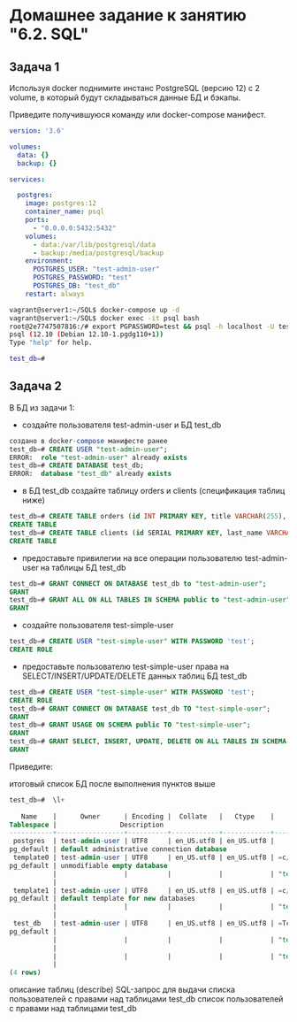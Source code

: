 # Домашнее задание к занятию "6.2. SQL"
## Задача 1
Используя docker поднимите инстанс PostgreSQL (версию 12) c 2 volume, в который будут складываться данные БД и бэкапы.

Приведите получившуюся команду или docker-compose манифест.
```yml
version: '3.6'

volumes:
  data: {}
  backup: {}

services:

  postgres:
    image: postgres:12
    container_name: psql
    ports:
      - "0.0.0.0:5432:5432"
    volumes:
      - data:/var/lib/postgresql/data
      - backup:/media/postgresql/backup
    environment:
      POSTGRES_USER: "test-admin-user"
      POSTGRES_PASSWORD: "test"
      POSTGRES_DB: "test_db"
    restart: always
```   
```bash
vagrant@server1:~/SQL$ docker-compose up -d
vagrant@server1:~/SQL$ docker exec -it psql bash
root@2e7747507816:/# export PGPASSWORD=test && psql -h localhost -U test-admin-user test_db
psql (12.10 (Debian 12.10-1.pgdg110+1))
Type "help" for help.

test_db=#
```
## Задача 2
В БД из задачи 1:

- создайте пользователя test-admin-user и БД test_db  
```SQL
создано в docker-compose манифесте ранее
test_db=# CREATE USER "test-admin-user";
ERROR:  role "test-admin-user" already exists
test_db=# CREATE DATABASE test_db;
ERROR:  database "test_db" already exists
```
- в БД test_db создайте таблицу orders и clients (спeцификация таблиц ниже)  
```SQL
test_db=# CREATE TABLE orders (id INT PRIMARY KEY, title VARCHAR(255), cost INT NOT NULL);
CREATE TABLE
test_db=# CREATE TABLE clients (id SERIAL PRIMARY KEY, last_name VARCHAR(50), country VARCHAR(50), order_id INT REFERENCES orders(id) ON DELETE CASCADE);
CREATE TABLE
```
- предоставьте привилегии на все операции пользователю test-admin-user на таблицы БД test_db  
```SQL
test_db=# GRANT CONNECT ON DATABASE test_db to "test-admin-user";
GRANT
test_db=# GRANT ALL ON ALL TABLES IN SCHEMA public to "test-admin-user";
GRANT
```
- создайте пользователя test-simple-user  
```SQL
test_db=# CREATE USER "test-simple-user" WITH PASSWORD 'test';
CREATE ROLE
```
- предоставьте пользователю test-simple-user права на SELECT/INSERT/UPDATE/DELETE данных таблиц БД test_db  
```SQL
test_db=# CREATE USER "test-simple-user" WITH PASSWORD 'test';
CREATE ROLE
test_db=# GRANT CONNECT ON DATABASE test_db TO "test-simple-user";
GRANT
test_db=# GRANT USAGE ON SCHEMA public TO "test-simple-user";
GRANT
test_db=# GRANT SELECT, INSERT, UPDATE, DELETE ON ALL TABLES IN SCHEMA public to "test-simple-user";
GRANT
```
Приведите:

итоговый список БД после выполнения пунктов выше  
```SQL
test_db=#  \l+
                                                                               List of databases
   Name    |      Owner      | Encoding |  Collate   |   Ctype    |            Access privileges            |  Size   |
Tablespace |                Description
-----------+-----------------+----------+------------+------------+-----------------------------------------+---------+------------+--------------------------------------------
 postgres  | test-admin-user | UTF8     | en_US.utf8 | en_US.utf8 |                                         | 7969 kB |
pg_default | default administrative connection database
 template0 | test-admin-user | UTF8     | en_US.utf8 | en_US.utf8 | =c/"test-admin-user"                   +| 7825 kB |
pg_default | unmodifiable empty database
           |                 |          |            |            | "test-admin-user"=CTc/"test-admin-user" |         |
           |
 template1 | test-admin-user | UTF8     | en_US.utf8 | en_US.utf8 | =c/"test-admin-user"                   +| 7825 kB |
pg_default | default template for new databases
           |                 |          |            |            | "test-admin-user"=CTc/"test-admin-user" |         |
           |
 test_db   | test-admin-user | UTF8     | en_US.utf8 | en_US.utf8 | =Tc/"test-admin-user"                  +| 8081 kB |
pg_default |
           |                 |          |            |            | "test-admin-user"=CTc/"test-admin-user"+|         |
           |
           |                 |          |            |            | "test-simple-user"=c/"test-admin-user"  |         |
           |
(4 rows)
```

описание таблиц (describe)
SQL-запрос для выдачи списка пользователей с правами над таблицами test_db
список пользователей с правами над таблицами test_db
